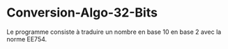 # Conversion-Algo-32-Bits
Le programme consiste à traduire un nombre en base 10 en base 2 avec la norme EE754. 
